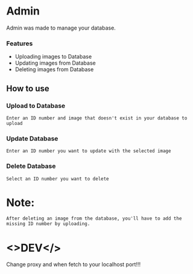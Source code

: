 # Admin
Admin was made to manage your database.
### Features
* Uploading images to Database
* Updating images from Database
* Deleting images from Database
## How to use
### Upload to Database
```
Enter an ID number and image that doesn't exist in your database to upload
```
###  Update Database
```
Enter an ID number you want to update with the selected image
```
### Delete Database
```
Select an ID number you want to delete
```

# Note:
```
After deleting an image from the database, you'll have to add the missing ID number by uploading.
``` 
# <>DEV</>
Change proxy and when fetch to your localhost port!!!